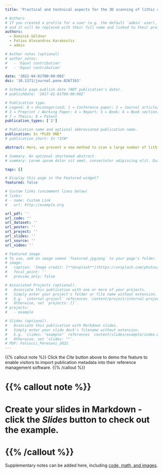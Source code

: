 ```yaml
---
title: 'Practical and technical aspects for the 3D scanning of lithic artefacts using micro-computed tomography techniques and laser light scanners for subsequent geometric morphometric analysis. Introducing the StyroStone protocol'

# Authors
# If you created a profile for a user (e.g. the default `admin` user), write the username (folder name) here
# and it will be replaced with their full name and linked to their profile.
authors:
  - Dominik Göldner
  - Fotios Alexandros Karakostis
  - admin

# Author notes (optional)
# author_notes:
#   - 'Equal contribution'
#   - 'Equal contribution'

date: '2022-04-01T00:00:00Z'
doi: '10.1371/journal.pone.0267163'

# Schedule page publish date (NOT publication's date).
# publishDate: '2017-01-01T00:00:00Z'

# Publication type.
# Legend: 0 = Uncategorized; 1 = Conference paper; 2 = Journal article;
# 3 = Preprint / Working Paper; 4 = Report; 5 = Book; 6 = Book section;
# 7 = Thesis; 8 = Patent
publication_types: ['2']

# Publication name and optional abbreviated publication name.
publication: In *PLOS ONE*
# publication_short: In *ICW*

abstract: Here, we present a new method to scan a large number of lithic artefacts using three-dimensional scanning technology. Despite the rising use of high-resolution 3D surface scanners in archaeological sciences, no virtual studies have focused on the 3D digitization and analysis of small lithic implements such as bladelets, microblades, and microflakes. This is mostly due to difficulties in creating reliable 3D meshes of these artefacts resulting from several inherent features (i.e., size, translucency, and acute edge angles), which compromise the efficiency of structured light or laser scanners and photogrammetry. Our new protocol StyroStone addresses this problem by proposing a step-by-step procedure relying on the use of micro-computed tomographic technology, which is able to capture the 3D shape of small lithic implements in high detail. We tested a system that enables us to scan hundreds of artefacts together at once within a single scanning session lasting a few hours. As also bigger lithic artefacts (i.e., blades) are present in our sample, this protocol is complemented by a short guide on how to effectively scan such artefacts using a structured light scanner (Artec Space Spider). Furthermore, we estimate the accuracy of our scanning protocol using principal component analysis of 3D Procrustes shape coordinates on a sample of meshes of bladelets obtained with both micro-computed tomography and another scanning device (i.e., Artec Micro). A comprehensive review on the use of 3D geometric morphometrics in lithic analysis and other computer-based approaches is provided in the introductory chapter to show the advantages of improving 3D scanning protocols and increasing the digitization of our prehistoric human heritage.

# Summary. An optional shortened abstract.
# summary: Lorem ipsum dolor sit amet, consectetur adipiscing elit. Duis posuere tellus ac convallis placerat. Proin tincidunt magna sed ex sollicitudin condimentum.

tags: []

# Display this page in the Featured widget?
featured: false

# Custom links (uncomment lines below)
# links:
# - name: Custom Link
#   url: http://example.org

url_pdf: ''
url_code: ''
url_dataset: ''
url_poster: ''
url_project: ''
url_slides: ''
url_source: ''
url_video: ''

# Featured image
# To use, add an image named `featured.jpg/png` to your page's folder.
# image:
#   caption: 'Image credit: [**Unsplash**](https://unsplash.com/photos/pLCdAaMFLTE)'
#   focal_point: ''
#   preview_only: false

# Associated Projects (optional).
#   Associate this publication with one or more of your projects.
#   Simply enter your project's folder or file name without extension.
#   E.g. `internal-project` references `content/project/internal-project/index.md`.
#   Otherwise, set `projects: []`.
# projects:
#   - example

# Slides (optional).
#   Associate this publication with Markdown slides.
#   Simply enter your slide deck's filename without extension.
#   E.g. `slides: "example"` references `content/slides/example/index.md`.
#   Otherwise, set `slides: ""`.
# PDF: Falcucci_Peresani_2022
---
```


{{% callout note %}}
Click the _Cite_ button above to demo the feature to enable visitors to import publication metadata into their reference management software.
{{% /callout %}}

# {{% callout note %}}
# Create your slides in Markdown - click the _Slides_ button to check out the example.
# {{% /callout %}}

Supplementary notes can be added here, including [code, math, and images](https://wowchemy.com/docs/writing-markdown-latex/).
